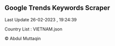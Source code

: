 

## Google Trends Keywords Scraper 
 
Last Update 26-02-2023 , 19:24:39

Country List :
VIETNAM.json



© Abdul Muttaqin 
